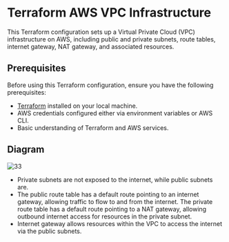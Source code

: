 # Terraform AWS VPC Infrastructure

This Terraform configuration sets up a Virtual Private Cloud (VPC) infrastructure on AWS, including public and private subnets, route tables, internet gateway, NAT gateway, and associated resources.

## Prerequisites

Before using this Terraform configuration, ensure you have the following prerequisites:

- [Terraform](https://www.terraform.io/downloads.html) installed on your local machine.
- AWS credentials configured either via environment variables or AWS CLI.
- Basic understanding of Terraform and AWS services.

## Diagram
![33](https://github.com/nessamutia/Deploying-AWS-Infrastructure-using-Terraform/assets/137209546/a92361f5-5b1e-459a-b5a9-8b004d925433)

- Private subnets are not exposed to the internet, while public subnets are.
- The public route table has a default route pointing to an internet gateway, allowing traffic to flow to and from the internet. The private route table has a default route pointing to a NAT gateway, allowing outbound
  internet access for resources in the private subnet.
- Internet gateway allows resources within the VPC to access the internet via the public subnets.

